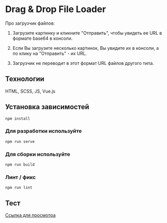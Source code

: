 
# Drag & Drop File Loader

Про загрузчик файлов:

1. Загрузите картинку и кликните "Отправить", чтобы увидеть ее URL в формате base64 в консоли.

2. Если Вы загрузите несколько картинок, Вы увидите их в консоли, а по клику на "Отправить" - их URL.

3. Загрузчик не переводит в этот формат URL файлов другого типа.

## Технологии

HTML, SCSS, JS, Vue.js

## Установка зависимостей

```
npm install
```

### Для разработки используйте

```
npm run serve
```

### Для сборки используйте

```
npm run build
```

### Линт / фикс

```
npm run lint
```
## Тест
[Ссылка для просмотра](https://varyalikhanina.github.io/vue-drag-n-drop/)
